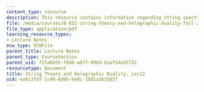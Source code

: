 ```yaml
---
content_type: resource
description: This resource contains information regarding string spectrum and graviton.
file: /media/courses/8-821-string-theory-and-holographic-duality-fall-2014/ea613fdf1c48dd9bbe0c1801a2b1585f_MIT8_821S15_Lec12.pdf
file_type: application/pdf
learning_resource_types:
- Lecture Notes
ocw_type: OCWFile
parent_title: Lecture Notes
parent_type: CourseSection
parent_uid: 725a6055-78d0-a6f7-9969-b3af54e85732
resourcetype: Document
title: String Theory and Holographic Duality, Lec12
uid: ea613fdf-1c48-dd9b-be0c-1801a2b1585f
---
```

